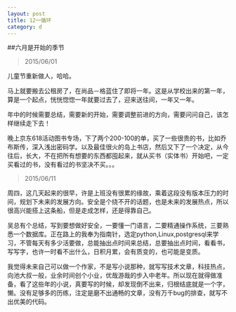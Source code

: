 ```yaml
---
layout: post
title: 12一循环
category: d
---
```


##六月是开始的季节

>2015/06/01

儿童节重新做人，哈哈。

马上就要搬去公租房了，在尚品－格蓝住了即将一年。这是从学校出来的第一年，算是一个起点，恍恍惚惚一年就要过去了，迎来送往间，一年又一年。

年中的时候需要总结，需要新的开始，需要调整前进的方向，需要问问自己，该怎样继续走下去！

晚上京东618活动图书专场，下了两个200-100的单，买了一些很贵的书，比如乔布斯传，深入浅出密码学。以及最佳很火的岛上书店，然后又下了一个决定，从今往后，长大，不在把所有想要的东西都囤起来，就从买书（实体书）开始吧，一定买看过的书，没有看过的书坚决不买。。。

>2015/06/11

周四，这几天起来的很早，许是上班没有很累的缘故，乘着这段没有版本压力的时间，规划下未来的发展方向。安全是个绕不开的话题，也是未来的发展热点，所以很高兴能搭上这条船，但是走成怎样，还是得靠自己。

吴总有个总结，写到要想做好安全，一要懂一门语言，二要精通操作系统，三要熟悉一个数据库。正在路上的我奉为指南针，选定python,Linux,postgresql来学习，不管每天有多少活要做，总能抽出点时间来总结，总要抽出点时间，看看书，写写字，也许一时看不出什么，日积月累，会有质变的，也可能是变质。

我觉得未来自己可以做一个作家，不是写小说那种，就写写技术文章，科技热点，向池大叔一般，业余时间创个小业，优哉游哉的步入中老年。所以现在就得做准备，看了这些年的小说，真要写的时候，却发现倒不出来，归根结底就是一个字，懒。没有足够多的历练，注定是磨不出通畅的文章，没有万千bug的排查，就写不出优美的代码。




